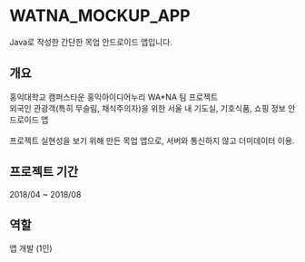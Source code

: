 # WATNA_MOCKUP_APP
Java로 작성한 간단한 목업 안드로이드 앱입니다.

## 개요
홍익대학교 캠퍼스타운 홍익아이디어누리 WA*NA 팀 프로젝트<br/>
외국인 관광객(특히 무슬림, 채식주의자)을 위한 서울 내 기도실, 기호식품, 쇼핑 정보 안드로이드 앱<br/><br/>
프로젝트 실현성을 보기 위해 만든 목업 앱으로, 서버와 통신하지 않고 더미데이터 이용.

## 프로젝트 기간
2018/04 ~ 2018/08

## 역할
앱 개발 (1인)

